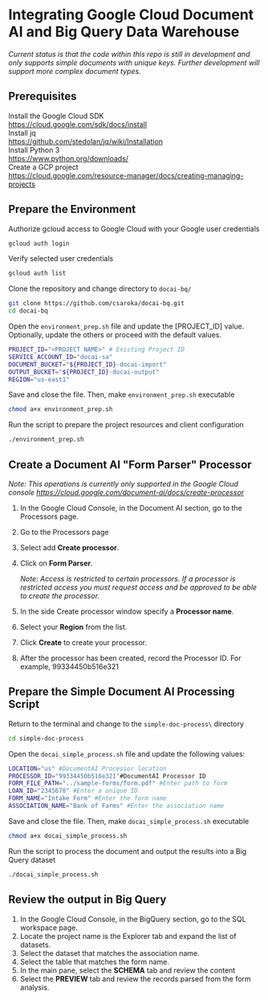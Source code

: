 # Integrating Google Cloud Document AI and Big Query Data Warehouse

*Current status is that the code within this repo is still in development and only supports simple documents with unique keys. Further development will support more complex document types.*

## Prerequisites

Install the Google Cloud SDK \
https://cloud.google.com/sdk/docs/install \
Install jq \
https://github.com/stedolan/jq/wiki/Installation \
Install Python 3 \
https://www.python.org/downloads/ \
Create a GCP project \
https://cloud.google.com/resource-manager/docs/creating-managing-projects

## Prepare the Environment

Authorize gcloud access to Google Cloud with your Google user credentials

```bash
gcloud auth login
```

Verify selected user credentials

```bash
gcloud auth list
```

Clone the repository and change directory to `docai-bq/`

```bash
git clone https://github.com/csaroka/docai-bq.git
cd docai-bq
```

Open the `environment_prep.sh` file and update the [PROJECT_ID] value. Optionally, update the others or proceed with the default values.

```bash
PROJECT_ID="<PROJECT NAME>" # Existing Project ID
SERVICE_ACCOUNT_ID="docai-sa"
DOCUMENT_BUCKET="${PROJECT_ID}-docai-import"
OUTPUT_BUCKET="${PROJECT_ID}-docai-output"
REGION="us-east1"
```

Save and close the file. Then, make `environment_prep.sh` executable

```bash
chmod a+x environment_prep.sh
```

Run the script to prepare the project resources and client configuration

```bash
./environment_prep.sh
```

## Create a Document AI "Form Parser" Processor

*Note: This operations is currently only supported in the Google Cloud console
https://cloud.google.com/document-ai/docs/create-processor*

1. In the Google Cloud Console, in the Document AI section, go to the Processors page.
2. Go to the Processors page
3. Select add **Create processor**.
4. Click on **Form Parser**.

    *Note: Access is restricted to certain processors. If a processor is restricted access you must request access and be approved to be able to create the processor.*

5. In the side Create processor window specify a **Processor name**.
6. Select your **Region** from the list.
7. Click **Create** to create your processor.
8. After the processor has been created, record the Processor ID. For example, 99334450b516e321

## Prepare the Simple Document AI Processing Script

Return to the terminal and change to the `simple-doc-process\` directory

```bash
cd simple-doc-process
```

Open the `docai_simple_process.sh` file and update the following values:

```bash
LOCATION="us" #DocumentAI Processor location
PROCESSOR_ID="99334450b516e321"#DocumentAI Processor ID
FORM_FILE_PATH="../sample-forms/form.pdf" #Enter path to form
LOAN_ID="2345678" #Enter a unique ID
FORM_NAME="Intake Form" #Enter the form name
ASSOCIATION_NAME="Bank of Farms" #Enter the association name
```

Save and close the file. Then, make `docai_simple_process.sh` executable

```bash
chmod a+x docai_simple_process.sh
```

Run the script to process the document and output the results into a Big Query dataset

```bash
./docai_simple_process.sh
```

## Review the output in Big Query

1. In the Google Cloud Console, in the BigQuery section, go to the SQL workspace page.
2. Locate the project name is the Explorer tab and expand the list of datasets.
3. Select the dataset that matches the association name.
4. Select the table that matches the form name.
5. In the main pane, select the **SCHEMA** tab and review the content
6. Select the **PREVIEW** tab and review the records parsed from the form analysis.
